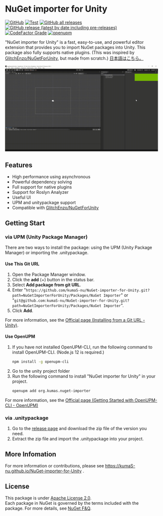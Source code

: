 # NuGet importer for Unity
[![GitHub](https://img.shields.io/github/license/kumaS-nu/NuGet-importer-for-Unity)](https://github.com/kumaS-nu/NuGet-importer-for-Unity/blob/master/NuGetImporterForUnity/Packages/NuGet%20Importer/LICENSE.md)
[![Test](https://github.com/kumaS-nu/NuGet-importer-for-Unity/workflows/Test/badge.svg?branch=main&event=push)](https://github.com/kumaS-nu/NuGet-importer-for-Unity/actions)
[![GitHub all releases](https://img.shields.io/github/downloads/kumaS-nu/NuGet-importer-for-Unity/total)](https://github.com/kumaS-nu/NuGet-importer-for-Unity/releases)
[![GitHub release (latest by date including pre-releases)](https://img.shields.io/github/downloads-pre/kumaS-nu/NuGet-importer-for-Unity/latest/total)](https://github.com/kumaS-nu/NuGet-importer-for-Unity/releases)
[![CodeFactor Grade](https://img.shields.io/codefactor/grade/github/kumaS-nu/NuGet-importer-for-Unity)](https://www.codefactor.io/repository/github/kumaS-nu/NuGet-importer-for-Unity)
[![openupm](https://img.shields.io/npm/v/org.kumas.nuget-importer?label=openupm&registry_uri=https://package.openupm.com)](https://openupm.com/packages/org.kumas.nuget-importer/)

 "NuGet importer for Unity" is a fast, easy-to-use, and powerful editor extension that provides you to import NuGet packages into Unity.
This package also fully supports native plugins.
(This was inspired by [GlitchEnzo/NuGetForUnity](https://github.com/GlitchEnzo/NuGetForUnity), but made from scratch.) 
[日本語はこちら。](README_jp.md) 

![demo](NuGetImporterForUnity/Packages/NuGet%20Importer/Documentation~/images/Demo.gif)

## Features

- High performance using asynchronous
- Powerful dependency solving
- Full support for native plugins
- Support for Roslyn Analyzer
- Useful UI
- UPM and unitypackage support
- Compatible with [GlitchEnzo/NuGetForUnity](https://github.com/GlitchEnzo/NuGetForUnity)

## Getting Start

### via UPM (Unity Package Manager)

 There are two ways to install the package: using the UPM (Unity Package Manager) or importing the .unitypackage.

#### Use This Git URL

1. Open the Package Manager window.
1. Click the **add** (+) button in the status bar.
1. Select **Add package from git URL**.
1. Enter "`https://github.com/kumaS-nu/NuGet-importer-for-Unity.git?path=NuGetImporterForUnity/Packages/NuGet Importer`" or "`git@github.com:kumaS-nu/NuGet-importer-for-Unity.git?path=NuGetImporterForUnity/Packages/NuGet Importer`".
1. Click **Add**.

 For more information, see the [Official page (Installing from a Git URL - Unity)](https://docs.unity3d.com/Manual/upm-ui-giturl.html).

#### Use OpenUPM

1. If you have not installed OpenUPM-CLI, run the following command to install OpenUPM-CLI. (Node.js 12 is required.)
    ```bash
    npm install -g openupm-cli
    ```
1. Go to the unity project folder
1. Run the following command to install "NuGet importer for Unity" in your project.
    ```bash
    openupm add org.kumas.nuget-importer
    ```

 For more information, see the [Official page (Getting Started with OpenUPM-CLI - OpenUPM)](https://openupm.com/docs/getting-started.html)

### via .unitypackage

1. Go to the [release page](https://github.com/kumaS-nu/NuGet-importer-for-Unity/releases) and download the zip file of the version you need.
1. Extract the zip file and import the .unitypackage into your project.

## More Infomation

 For more information or contributions, please see https://kumaS-nu.github.io/NuGet-importer-for-Unity .

## License

This package is under [Apache License 2.0](https://github.com/kumaS-nu/NuGet-importer-for-Unity/blob/master/NuGetImporterForUnity/Packages/NuGet%20Importer/LICENSE.md).  
Each package in NuGet is governed by the terms included with the package. For more details, see [NuGet F&Q](https://docs.microsoft.com/en-us/nuget/nuget-org/nuget-org-faq#license-terms).